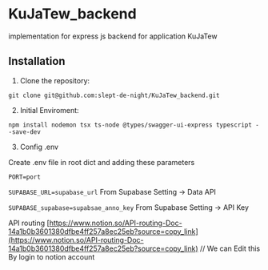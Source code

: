 # KuJaTew_backend

implementation for express js backend for application KuJaTew

## Installation
1. Clone the repository:
   
`git clone git@github.com:slept-de-night/KuJaTew_backend.git`

2. Initial Enviroment:
   
`npm install nodemon tsx ts-node @types/swagger-ui-express typescript --save-dev`

3. Config .env

Create .env file in root dict and adding these parameters

`PORT=port`

`SUPABASE_URL=supabase_url`
From Supabase Setting -> Data API

`SUPABASE_supabase=supabsae_anno_key`
From Supabase Setting -> API Key


API routing 
[https://www.notion.so/API-routing-Doc-14a1b0b3601380dfbe4ff257a8ec25eb?source=copy_link](https://www.notion.so/API-routing-Doc-14a1b0b3601380dfbe4ff257a8ec25eb?source=copy_link)  // We can Edit this By login to notion account

